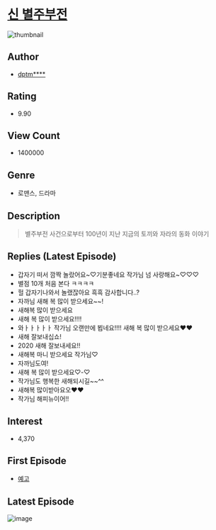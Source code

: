 # [신 별주부전](https://comic.naver.com/bestChallenge/list?titleId=712048)
![thumbnail](https://image-comic.pstatic.net/user_contents_data/challenge_comic/2018/08/21/178248/thumbnail_202x1645c427823_23ae_464a_ad13_ea0d775f2ef4_00000247.JPEG)

## Author
- [dptm****](https://comic.naver.com/artistTitle?id=178248)

## Rating
- 9.90

## View Count
- 1400000

## Genre
- 로맨스, 드라마

## Description
> 별주부전 사건으로부터 100년이 지난 지금의 토끼와 자라의 동화 이야기

## Replies (Latest Episode)
- 갑자기 떠서 깜짝 놀랐어요~♡기분좋네요 작가님 넘 사랑해요~♡♡♡
- 별점 10개 처음 본다 ㅋㅋㅋㅋ
- 헐 갑자기나와서 놀랬잖아요 흑흑 감사합니다..?
- 자까님 새해 복 많이 받으세요~~!
- 새해복 많이 받으세요
- 새해 복 많이 받으세요!!!!
- 와ㅏㅏㅏㅏㅏ 작가님 오랜만에 뵙네요!!!! 새해 복 많이 받으세요♥♥
- 새해 잘보내십쇼!
- 2020 새해 잘보내세요!!
- 새해복 마니 받으세요 작가님♡
- 자까님도여!
- 새해 복 많이 받으세요♡-♡
- 작가님도 행복한 새해되시길~~^^
- 새해복 많이받아요오♥♥
- 작가님 해피뉴이어!!

## Interest
- 4,370

## First Episode
- [예고](https://comic.naver.com/bestChallenge/detail?titleId=712048&no=1)

## Latest Episode
![image](https://image-comic.pstatic.net/user_contents_data/challenge_comic/2020/01/01/178248/upload_3703419261572834917.jpeg)
